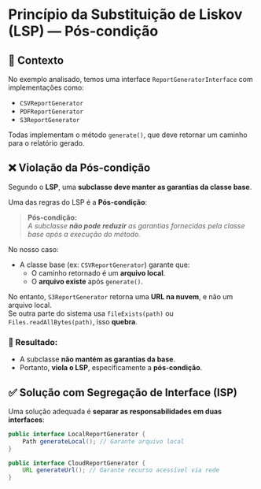 # Princípio da Substituição de Liskov (LSP) — Pós-condição

## 🧠 Contexto

No exemplo analisado, temos uma interface `ReportGeneratorInterface` com implementações como:

- `CSVReportGenerator`
- `PDFReportGenerator`
- `S3ReportGenerator`

Todas implementam o método `generate()`, que deve retornar um caminho para o relatório gerado.

## ❌ Violação da Pós-condição

Segundo o **LSP**, uma **subclasse deve manter as garantias da classe base**.

Uma das regras do LSP é a **Pós-condição**:

> **Pós-condição:**  
> *A subclasse **não pode reduzir** as garantias fornecidas pela classe base após a execução do método.*

No nosso caso:

- A classe base (ex: `CSVReportGenerator`) garante que:
  - O caminho retornado é um **arquivo local**.
  - O **arquivo existe** após `generate()`.

No entanto, `S3ReportGenerator` retorna uma **URL na nuvem**, e não um arquivo local.  
Se outra parte do sistema usa `fileExists(path)` ou `Files.readAllBytes(path)`, isso **quebra**.

### 📌 Resultado:
- A subclasse **não mantém as garantias da base**.
- Portanto, **viola o LSP**, especificamente a **pós-condição**.

## ✅ Solução com Segregação de Interface (ISP)

Uma solução adequada é **separar as responsabilidades em duas interfaces**:

```java
public interface LocalReportGenerator {
    Path generateLocal(); // Garante arquivo local
}

public interface CloudReportGenerator {
    URL generateUrl(); // Garante recurso acessível via rede
}

